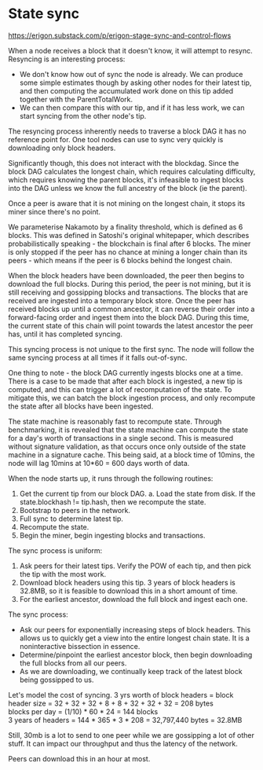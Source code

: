 State sync
==========

https://erigon.substack.com/p/erigon-stage-sync-and-control-flows

When a node receives a block that it doesn't know, it will attempt to resync.
Resyncing is an interesting process:
- We don't know how out of sync the node is already. We can produce some simple estimates though by asking other nodes for their latest tip, and then computing the accumulated work done on this tip added together with the ParentTotalWork.
- We can then compare this with our tip, and if it has less work, we can start syncing from the other node's tip.

The resyncing process inherently needs to traverse a block DAG it has no reference point for. One tool nodes can use to sync very quickly is downloading only block headers.

Significantly though, this does not interact with the blockdag. Since the block DAG calculates the longest chain, which requires calculating difficulty, which requires knowing the parent blocks, it's infeasible to ingest blocks into the DAG unless we know the full ancestry of the block (ie the parent).

Once a peer is aware that it is not mining on the longest chain, it stops its miner since there's no point.

We parameterise Nakamoto by a finality threshold, which is defined as 6 blocks.
This was defined in Satoshi's original whitepaper, which describes probabilistically speaking - the blockchain is final after 6 blocks.
The miner is only stopped if the peer has no chance at mining a longer chain than its peers - which means if the peer is 6 blocks behind the longest chain.

When the block headers have been downloaded, the peer then begins to download the full blocks.
During this period, the peer is not mining, but it is still receiving and gossipping blocks and transactions.
The blocks that are received are ingested into a temporary block store. 
Once the peer has received blocks up until a common ancestor, it can reverse their order into a forward-facing order and ingest them into the block DAG.
During this time, the current state of this chain will point towards the latest ancestor the peer has, until it has completed syncing.

This syncing process is not unique to the first sync. The node will follow the same syncing process at all times if it falls out-of-sync.

One thing to note - the block DAG currently ingests blocks one at a time. There is a case to be made that after each block is ingested, a new tip is computed, and this can trigger a lot of recomputation of the state. 
To mitigate this, we can batch the block ingestion process, and only recompute the state after all blocks have been ingested.

The state machine is reasonably fast to recompute state. Through benchmarking, it is revealed that the state machine can compute the state for a day's worth of transactions in a single second. This is measured without signature validation, as that occurs once only outside of the state machine in a signature cache.
This being said, at a block time of 10mins, the node will lag 10mins at 10*60 = 600 days worth of data. 

When the node starts up, it runs through the following routines:
1. Get the current tip from our block DAG.
    a. Load the state from disk. If the state.blockhash != tip.hash, then we recompute the state.
2. Bootstrap to peers in the network.
3. Full sync to determine latest tip.
4. Recompute the state.
5. Begin the miner, begin ingesting blocks and transactions.

The sync process is uniform:
1. Ask peers for their latest tips. Verify the POW of each tip, and then pick the tip with the most work.
1. Download block headers using this tip. 3 years of block headers is 32.8MB, so it is feasible to download this in a short amount of time.
2. For the earliest ancestor, download the full block and ingest each one.

The sync process:
- Ask our peers for exponentially increasing steps of block headers. This allows us to quickly get a view into the entire longest chain state. It is a noninteractive bissection in essence.
- Determine/pinpoint the earliest ancestor block, then begin downloading the full blocks from all our peers.
- As we are downloading, we continually keep track of the latest block being gossipped to us. 

Let's model the cost of syncing.
3 yrs worth of block headers = 
  block header size = 32 + 32 + 32 + 8 + 8 + 32 + 32 + 32 = 208 bytes\
  blocks per day = (1/10) * 60 * 24 = 144 blocks\
  3 years of headers = 144 * 365 * 3 * 208 = 32,797,440 bytes = 32.8MB

Still, 30mb is a lot to send to one peer while we are gossipping a lot of other stuff. It can impact our throughput and thus the latency of the network.

Peers can download this in an hour at most.